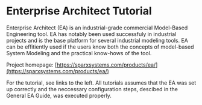 # Enterprise Architect Tutorial

Enterprise Architect (EA) is an industrial-grade commercial Model-Based Engineering tool. EA has notably been used successfuly in industrial projects and is the base platform for several industrial modeling tools. EA can be effitiently used if the users know both the concepts of model-based System Modeling and the practical know-hows of the tool.

Project homepage: [https://sparxsystems.com/products/ea/](https://sparxsystems.com/products/ea/)

For the tutorial, see links to the left. All tutorials assumes that the EA was set up correctly and the neccessary configuration steps, descibed in the General EA Guide, was executed properly.